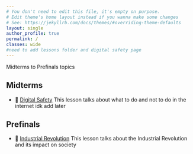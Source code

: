```yaml
---
# You don't need to edit this file, it's empty on purpose.
# Edit theme's home layout instead if you wanna make some changes
# See: https://jekyllrb.com/docs/themes/#overriding-theme-defaults
layout: single
author_profile: true
permalink: /
classes: wide
#need to add lessons folder and digital safety page
---
```


Midterms to Prefinals topics
## Midterms
- :blue_book: [Digital Safety](/digital-age/)
  This lesson talks about what to do and not to do in the internet idk add later

## Prefinals
- :orange_book: [Industrial Revolution](/Indus-revo/)
  This lesson talks about the Industrial Revolution and its impact on society
